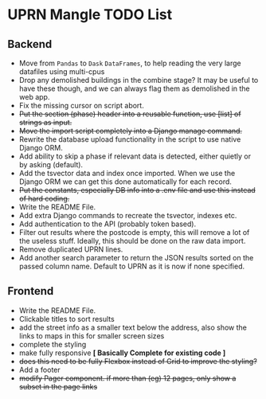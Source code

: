 # UPRN Mangle TODO List

## Backend

- Move from `Pandas` to `Dask` `DataFrames`, to help reading the very large
  datafiles using multi-cpus
- Drop any demolished buildings in the combine stage? It may be useful to have
  these though, and we can always flag them as demolished in the web app.
- Fix the missing cursor on script abort.
- ~~Put the section (phase) header into a reusable function, use [list] of
  strings as input.~~
- ~~Move the import script completely into a Django manage command.~~
- Rewrite the database upload functionality in the script to use native Django
  ORM.
- Add ability to skip a phase if relevant data is detected, either quietly or by
  asking (default).
- Add the tsvector data and index once imported. When we use the Django ORM we
  can get this done automatically for each record.
- ~~Put the constants, especially DB info into a .env file and use this instead of
  hard coding.~~
- Write the README File.
- Add extra Django commands to recreate the tsvector, indexes etc.
- Add authentication to the API (probably token based).
- Filter out results where the postcode is empty, this will remove a lot of the
  useless stuff. Ideally, this should be done on the raw data import.
- Remove duplicated UPRN lines.
- Add another search parameter to return the JSON results sorted on the passed
  column name. Default to UPRN as it is now if none specified.

## Frontend

- Write the README File.
- Clickable titles to sort results
- add the street info as a smaller text below the address, also show the links
  to maps in this for smaller screen sizes
- complete the styling
- make fully responsive **[ Basically Complete for existing code ]**
- ~~does this need to be fully Flexbox instead of Grid to improve the
  styling?~~
- Add a footer
- ~~modify Pager component. if more than (eg) 12 pages, only show a subset in
  the page links~~
